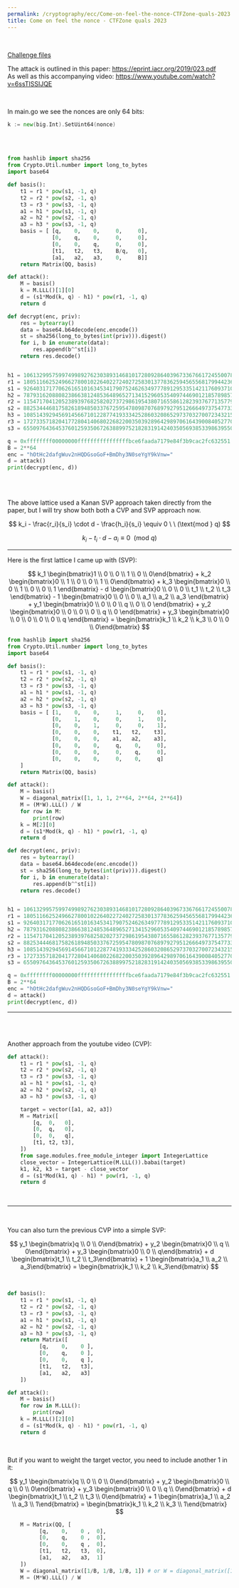 ```yaml
---
permalink: /cryptography/ecc/Come-on-feel-the-nonce-CTFZone-quals-2023
title: Come on feel the nonce - CTFZone quals 2023
---
```


<br>

[Challenge files](https://github.com/Connor-McCartney/CTF_Files/tree/main/2023/CTFZone-quals/Come_on_feel_the_nonce)

The attack is outlined in this paper: <https://eprint.iacr.org/2019/023.pdf>
<br>
As well as this accompanying video: <https://www.youtube.com/watch?v=6ssTlSSIJQE>

<br>

In main.go we see the nonces are only 64 bits:

```go
k := new(big.Int).SetUint64(nonce)
```

<br>


<br>

```python
from hashlib import sha256
from Crypto.Util.number import long_to_bytes
import base64

def basis():
    t1 = r1 * pow(s1, -1, q)
    t2 = r2 * pow(s2, -1, q)
    t3 = r3 * pow(s3, -1, q)
    a1 = h1 * pow(s1, -1, q)
    a2 = h2 * pow(s2, -1, q)
    a3 = h3 * pow(s3, -1, q)
    basis = [ [q,    0,    0,     0,     0],
              [0,    q,    0,     0,     0],
              [0,    0,    q,     0,     0],
              [t1,   t2,   t3,    B/q,   0],
              [a1,   a2,   a3,    0,     B]]
    return Matrix(QQ, basis)

def attack():
    M = basis()
    k = M.LLL()[1][0]
    d = (s1*Mod(k, q) - h1) * pow(r1, -1, q)
    return d

def decrypt(enc, priv):
    res = bytearray()
    data = base64.b64decode(enc.encode())
    st = sha256(long_to_bytes(int(priv))).digest()
    for i, b in enumerate(data):
        res.append(b^^st[i])
    return res.decode()


h1 = 106132995759974998927623038931468101728092864039673367661724550078579493516352
r1 = 18051166252496627800102264022724027258301377836259456556817994423615643066667
s1 = 92640317177062616510163453417907524626349777891295335142117609371090060820235
h2 = 7879316208808238663812485364896527134152960535409744690121857898575626153029
r2 = 115471704120523893976825820273729861954380716558612823937677135779401972000099
s2 = 88253444681758261894850337672595478098707689792795126664973754773335910861625
h3 = 108514392945691456671012287741933342528603208652973703270072343215378534310088
r3 = 17273357182041772804140680226822003503928964298970616439008405277082716423350
s3 = 65509764364537601259350672638899752182831914240350569385339863955089362099960

q = 0xffffffff00000000ffffffffffffffffbce6faada7179e84f3b9cac2fc632551
B = 2**64
enc = "hOtHc2dafgWuv2nHQDGsoGoF+BmDhy3N0seYgY9kVnw="
d = attack()
print(decrypt(enc, d))
```



<br>

<br>


The above lattice used a Kanan SVP approach taken directly from the paper, but I will try show both both a CVP and SVP approach now.


$$
k_i - \frac{r_i}{s_i} \cdot d - \frac{h_i}{s_i} \equiv 0 \ \ (\text{mod } q)
$$



$$
k_i - t_i \cdot d - a_i \equiv 0 \ \ (\text{mod } q)
$$


---

Here is the first lattice I came up with (SVP):

$$
k_1 \begin{bmatrix}1  \\ 0 \\ 0 \\ 1 \\ 0 \\ 0\end{bmatrix}  + 
k_2 \begin{bmatrix}0  \\ 1 \\ 0 \\ 0 \\ 1 \\ 0\end{bmatrix}  + 
k_3 \begin{bmatrix}0  \\ 0 \\ 1 \\ 0 \\ 0 \\ 1 \end{bmatrix} -    
d   \begin{bmatrix}0  \\ 0 \\ 0 \\ t_1 \\ t_2 \\ t_3 \end{bmatrix}  -
1   \begin{bmatrix}0  \\ 0 \\ 0 \\ a_1 \\ a_2 \\ a_3 \end{bmatrix}  +  
y_1 \begin{bmatrix}0  \\ 0 \\ 0 \\ q \\ 0 \\ 0 \end{bmatrix} +
y_2 \begin{bmatrix}0  \\ 0 \\ 0 \\ 0 \\ q \\ 0 \end{bmatrix} +
y_3 \begin{bmatrix}0  \\ 0 \\ 0 \\ 0 \\ 0 \\ q \end{bmatrix} 
=   \begin{bmatrix}k_1  \\ k_2  \\ k_3 \\ 0 \\ 0 \\ 0\end{bmatrix}
$$

```python
from hashlib import sha256
from Crypto.Util.number import long_to_bytes
import base64

def basis():
    t1 = r1 * pow(s1, -1, q)
    t2 = r2 * pow(s2, -1, q)
    t3 = r3 * pow(s3, -1, q)
    a1 = h1 * pow(s1, -1, q)
    a2 = h2 * pow(s2, -1, q)
    a3 = h3 * pow(s3, -1, q)
    basis = [ [1,    0,    0,     1,     0,    0],
              [0,    1,    0,     0,     1,    0],
              [0,    0,    1,     0,     0,    1],
              [0,    0,    0,    t1,   t2,    t3],
              [0,    0,    0,    a1,   a2,    a3],
              [0,    0,    0,     q,    0,     0],
              [0,    0,    0,     0,    q,     0],
              [0,    0,    0,     0,    0,     q]
    ]
    return Matrix(QQ, basis)

def attack():
    M = basis()
    W = diagonal_matrix([1, 1, 1, 2**64, 2**64, 2**64])
    M = (M*W).LLL() / W
    for row in M:
        print(row)
    k = M[2][0]
    d = (s1*Mod(k, q) - h1) * pow(r1, -1, q)
    return d

def decrypt(enc, priv):
    res = bytearray()
    data = base64.b64decode(enc.encode())
    st = sha256(long_to_bytes(int(priv))).digest()
    for i, b in enumerate(data):
        res.append(b^^st[i])
    return res.decode()


h1 = 106132995759974998927623038931468101728092864039673367661724550078579493516352
r1 = 18051166252496627800102264022724027258301377836259456556817994423615643066667
s1 = 92640317177062616510163453417907524626349777891295335142117609371090060820235
h2 = 7879316208808238663812485364896527134152960535409744690121857898575626153029
r2 = 115471704120523893976825820273729861954380716558612823937677135779401972000099
s2 = 88253444681758261894850337672595478098707689792795126664973754773335910861625
h3 = 108514392945691456671012287741933342528603208652973703270072343215378534310088
r3 = 17273357182041772804140680226822003503928964298970616439008405277082716423350
s3 = 65509764364537601259350672638899752182831914240350569385339863955089362099960

q = 0xffffffff00000000ffffffffffffffffbce6faada7179e84f3b9cac2fc632551
B = 2**64
enc = "hOtHc2dafgWuv2nHQDGsoGoF+BmDhy3N0seYgY9kVnw="
d = attack()
print(decrypt(enc, d))
```

---

<br>

<br>

Another approach from the youtube video (CVP):

```python
def attack():
    t1 = r1 * pow(s1, -1, q)
    t2 = r2 * pow(s2, -1, q)
    t3 = r3 * pow(s3, -1, q)
    a1 = h1 * pow(s1, -1, q)
    a2 = h2 * pow(s2, -1, q)
    a3 = h3 * pow(s3, -1, q)

    target = vector([a1, a2, a3])
    M = Matrix([
        [q,  0,   0],
        [0,  q,   0],
        [0,  0,   q],
        [t1, t2, t3],
    ])
    from sage.modules.free_module_integer import IntegerLattice
    close_vector = IntegerLattice(M.LLL()).babai(target)
    k1, k2, k3 = target - close_vector
    d = (s1*Mod(k1, q) - h1) * pow(r1, -1, q)
    return d
```

<br>

---

<br>


You can also turn the previous CVP into a simple SVP:

$$
y_1 \begin{bmatrix}q  \\ 0 \\ 0\end{bmatrix} +
y_2 \begin{bmatrix}0  \\ q \\ 0\end{bmatrix} +
y_3 \begin{bmatrix}0  \\ 0 \\ q\end{bmatrix} +
d \begin{bmatrix}t_1  \\ t_2 \\ t_3\end{bmatrix} +
1 \begin{bmatrix}a_1  \\ a_2 \\ a_3\end{bmatrix} 
=   \begin{bmatrix}k_1  \\ k_2  \\ k_3\end{bmatrix}
$$

<br>

```python
def basis():
    t1 = r1 * pow(s1, -1, q)
    t2 = r2 * pow(s2, -1, q)
    t3 = r3 * pow(s3, -1, q)
    a1 = h1 * pow(s1, -1, q)
    a2 = h2 * pow(s2, -1, q)
    a3 = h3 * pow(s3, -1, q)
    return Matrix([ 
          [q,    0,    0 ],
          [0,    q,    0 ],
          [0,    0,    q ],
          [t1,   t2,   t3],
          [a1,   a2,   a3]
    ])

def attack():
    M = basis()
    for row in M.LLL():
        print(row)
    k = M.LLL()[2][0]
    d = (s1*Mod(k, q) - h1) * pow(r1, -1, q)
    return d
```

<br>

But if you want to weight the target vector, you need to include another 1 in it:

$$
y_1 \begin{bmatrix}q  \\ 0 \\ 0 \\ 0\end{bmatrix} +
y_2 \begin{bmatrix}0  \\ q \\ 0 \\ 0\end{bmatrix} +
y_3 \begin{bmatrix}0  \\ 0 \\ q \\ 0\end{bmatrix} +
d \begin{bmatrix}t_1  \\ t_2 \\ t_3 \\ 0\end{bmatrix} +
1 \begin{bmatrix}a_1  \\ a_2 \\ a_3 \\ 1\end{bmatrix} 
=   \begin{bmatrix}k_1  \\ k_2  \\ k_3 \\ 1\end{bmatrix}
$$

```python
    M = Matrix(QQ, [ 
          [q,    0,    0 ,  0],
          [0,    q,    0 ,  0],
          [0,    0,    q ,  0],
          [t1,   t2,   t3,  0],
          [a1,   a2,   a3,  1]
    ])
    W = diagonal_matrix([1/B, 1/B, 1/B, 1]) # or W = diagonal_matrix([1, 1, 1, B])
    M = (M*W).LLL() / W
```
